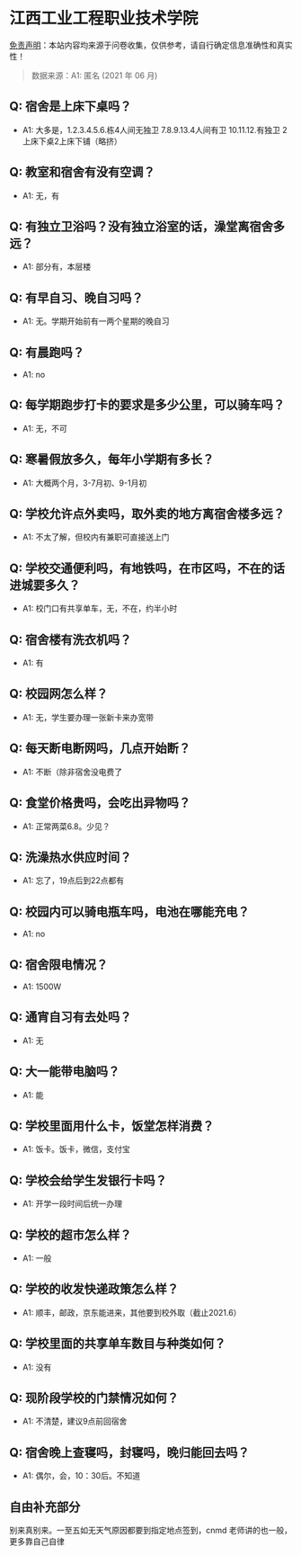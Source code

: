 # 江西工业工程职业技术学院

[免责声明](https://colleges.chat/#_3)：本站内容均来源于问卷收集，仅供参考，请自行确定信息准确性和真实性！

> 数据来源：A1: 匿名 (2021 年 06 月)

## Q: 宿舍是上床下桌吗？

- A1: 大多是，1.2.3.4.5.6.栋4人间无独卫 7.8.9.13.4人间有卫 10.11.12.有独卫 2上床下桌2上床下铺（略挤）

## Q: 教室和宿舍有没有空调？

- A1: 无，有

## Q: 有独立卫浴吗？没有独立浴室的话，澡堂离宿舍多远？

- A1: 部分有，本层楼

## Q: 有早自习、晚自习吗？

- A1: 无。学期开始前有一两个星期的晚自习

## Q: 有晨跑吗？

- A1: no

## Q: 每学期跑步打卡的要求是多少公里，可以骑车吗？

- A1: 无，不可

## Q: 寒暑假放多久，每年小学期有多长？

- A1: 大概两个月，3-7月初、9-1月初

## Q: 学校允许点外卖吗，取外卖的地方离宿舍楼多远？

- A1: 不太了解，但校内有兼职可直接送上门

## Q: 学校交通便利吗，有地铁吗，在市区吗，不在的话进城要多久？

- A1: 校门口有共享单车，无，不在，约半小时

## Q: 宿舍楼有洗衣机吗？

- A1: 有

## Q: 校园网怎么样？

- A1: 无，学生要办理一张新卡来办宽带

## Q: 每天断电断网吗，几点开始断？

- A1: 不断（除非宿舍没电费了

## Q: 食堂价格贵吗，会吃出异物吗？

- A1: 正常两菜6.8。少见？

## Q: 洗澡热水供应时间？

- A1: 忘了，19点后到22点都有

## Q: 校园内可以骑电瓶车吗，电池在哪能充电？

- A1: no

## Q: 宿舍限电情况？

- A1: 1500W

## Q: 通宵自习有去处吗？

- A1: 无

## Q: 大一能带电脑吗？

- A1: 能

## Q: 学校里面用什么卡，饭堂怎样消费？

- A1: 饭卡。饭卡，微信，支付宝

## Q: 学校会给学生发银行卡吗？

- A1: 开学一段时间后统一办理

## Q: 学校的超市怎么样？

- A1: 一般

## Q: 学校的收发快递政策怎么样？

- A1: 顺丰，邮政，京东能进来，其他要到校外取（截止2021.6）

## Q: 学校里面的共享单车数目与种类如何？

- A1: 没有

## Q: 现阶段学校的门禁情况如何？

- A1: 不清楚，建议9点前回宿舍

## Q: 宿舍晚上查寝吗，封寝吗，晚归能回去吗？

- A1: 偶尔，会，10：30后。不知道

## 自由补充部分

别来真别来。一至五如无天气原因都要到指定地点签到，cnmd 老师讲的也一般，更多靠自己自律
